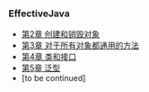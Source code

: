 ### EffectiveJava

- [第2章 创建和销毁对象](./第2章-创建和销毁对象.md)
- [第3章 对于所有对象都通用的方法](./第3章-对于所有对象都通用的方法.md)  
- [第4章 类和接口](./第4章-类和接口.md)
- [第5章 泛型](./第5章-泛型.md)
- [to be continued]
